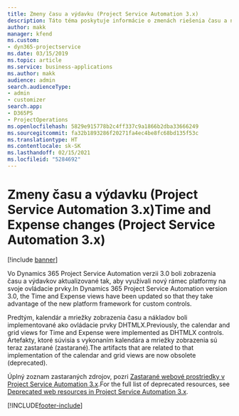 ```yaml
---
title: Zmeny času a výdavku (Project Service Automation 3.x)
description: Táto téma poskytuje informácie o zmenách riešenia času a nákladov.
author: makk
manager: kfend
ms.custom:
- dyn365-projectservice
ms.date: 03/15/2019
ms.topic: article
ms.service: business-applications
ms.author: makk
audience: admin
search.audienceType:
- admin
- customizer
search.app:
- D365PS
- ProjectOperations
ms.openlocfilehash: 5829e915778b2c4ff337c9a1866b2dba33666249
ms.sourcegitcommit: fa32b1893286f20271fa4ec4be8fc68bd135f53c
ms.translationtype: HT
ms.contentlocale: sk-SK
ms.lasthandoff: 02/15/2021
ms.locfileid: "5284692"
---
```

# <a name="time-and-expense-changes-project-service-automation-3x"></a><span data-ttu-id="43250-103">Zmeny času a výdavku (Project Service Automation 3.x)</span><span class="sxs-lookup"><span data-stu-id="43250-103">Time and Expense changes (Project Service Automation 3.x)</span></span>

[!include [banner](../../includes/psa-now-project-operations.md)]

<span data-ttu-id="43250-104">Vo Dynamics 365 Project Service Automation verzii 3.0 boli zobrazenia času a výdavkov aktualizované tak, aby využívali nový rámec platformy na svoje ovládacie prvky.</span><span class="sxs-lookup"><span data-stu-id="43250-104">In Dynamics 365 Project Service Automation version 3.0, the Time and Expense views have been updated so that they take advantage of the new platform framework for custom controls.</span></span>

<span data-ttu-id="43250-105">Predtým, kalendár a mriežky zobrazenia času a nákladov boli implementované ako ovládacie prvky DHTMLX.</span><span class="sxs-lookup"><span data-stu-id="43250-105">Previously, the calendar and grid views for Time and Expense were implemented as DHTMLX controls.</span></span> <span data-ttu-id="43250-106">Artefakty, ktoré súvisia s vykonaním kalendára a mriežky zobrazenia sú teraz zastarané (zastarané).</span><span class="sxs-lookup"><span data-stu-id="43250-106">The artifacts that are related to that implementation of the calendar and grid views are now obsolete (deprecated).</span></span>

<span data-ttu-id="43250-107">Úplný zoznam zastaraných zdrojov, pozri [Zastarané webové prostriedky v Project Service Automation 3.x](web-resources-deprecated-v3.x.md).</span><span class="sxs-lookup"><span data-stu-id="43250-107">For the full list of deprecated resources, see [Deprecated web resources in Project Service Automation 3.x](web-resources-deprecated-v3.x.md).</span></span>


[!INCLUDE[footer-include](../../includes/footer-banner.md)]